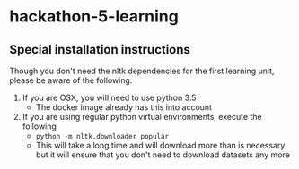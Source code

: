 # hackathon-5-learning

## Special installation instructions

Though you don't need the nltk dependencies for the first learning unit, please be aware
of the following:

1. If you are OSX, you will need to use python 3.5
    - The docker image already has this into account
1. If you are using regular python virtual environments, execute the following
    - `python -m nltk.downloader popular`
    - This will take a long time and will download more than is necessary but
      it will ensure that you don't need to download datasets any more
